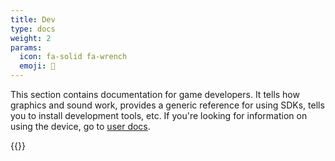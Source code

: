 ```yaml
---
title: Dev
type: docs
weight: 2
params:
  icon: fa-solid fa-wrench
  emoji: 🔧
---
```


This section contains documentation for game developers. It tells how graphics and sound work, provides a generic reference for using SDKs, tells you to install development tools, etc. If you're looking for information on using the device, go to [user docs](../user/).

{{<toc>}}
